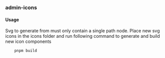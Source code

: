 ### admin-icons

#### Usage

Svg to generate from must only contain a single path node. Place new svg icons in the icons folder and run following command to generate and build new icon components

        pnpm build
